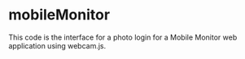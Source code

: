 # mobileMonitor
This code is the interface for a photo login for a Mobile Monitor web application using webcam.js. 
